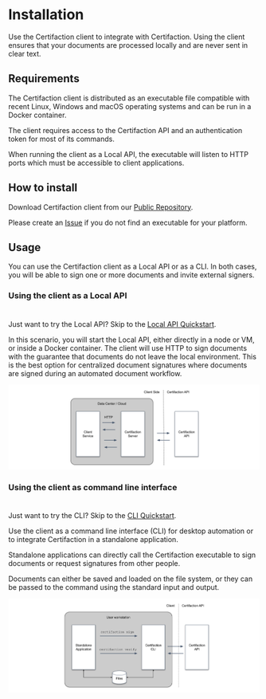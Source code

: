 # Installation

Use the Certifaction client to integrate with Certifaction.
Using the client ensures that your documents are processed locally and are never sent
in clear text.

## Requirements

The Certifaction client is distributed as an executable file compatible with recent Linux,
Windows and macOS operating systems and can be run in a Docker container.

The client requires access to the Certifaction API and an authentication token for most
of its commands.

When running the client as a Local API, the executable will listen to HTTP ports
which must be accessible to client applications.

## How to install

Download Certifaction client from our [Public Repository](https://github.com/certifaction/cli/releases).

Please create an [Issue](https://github.com/certifaction/cli/issues) if you do
not find an executable for your platform.

## Usage

You can use the Certifaction client as a Local API or as a CLI.
In both cases, you will be able to sign one or more documents and invite external
signers.

### Using the client as a Local API

<div class="tip custom-block" style="padding-top: 8px">

Just want to try the Local API? Skip to the [Local API Quickstart](./getting-started-api).

</div>
In this scenario, you will start the Local API, either
directly in a node or VM, or inside a Docker container. The client will use
HTTP to sign documents with the guarantee that documents do not leave
the local environment. This is the best option for centralized document
signatures where documents are signed during an automated document workflow.

![HTTP server mode diagram](/assets/http-server-mode-diagram.svg)

### Using the client as command line interface

<div class="tip custom-block" style="padding-top: 8px">

Just want to try the CLI? Skip to the [CLI Quickstart](./getting-started-cli).

</div>

Use the client as a command line interface (CLI) for desktop automation or to integrate Certifaction
in a standalone application.

Standalone applications can directly call the Certifaction executable to sign documents or request
signatures from other people.

Documents can either be saved and loaded on the file system, or they can be passed to the
command using the standard input and output.

![Standalone application diagram](/assets/standalone-application-diagram.svg)
